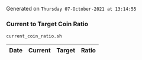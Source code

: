 Generated on `Thursday 07-October-2021 at 13:14:55`

### Current to Target Coin Ratio
`current_coin_ratio.sh`

Date|Current|Target|Ratio
---|---|---|---
